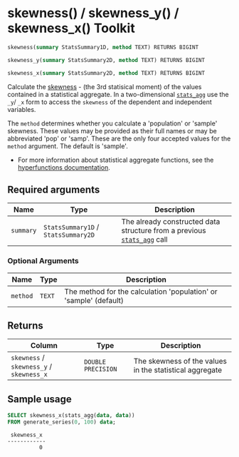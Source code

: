 # skewness() / skewness_y() / skewness_x() <tag type="toolkit">Toolkit</tag>

```SQL
skewness(summary StatsSummary1D, method TEXT) RETURNS BIGINT
```
```SQL
skewness_y(summary StatsSummary2D, method TEXT) RETURNS BIGINT
```
```SQL
skewness_x(summary StatsSummary2D, method TEXT) RETURNS BIGINT
```

Calculate the [skewness][skewness] - (the 3rd statisical moment) of the values contained in a statistical aggregate.
In a two-dimensional [`stats_agg`][stats-agg] use the `_y`/ `_x` form to access the 
`skewness` of the dependent and independent variables. 

The `method` determines whether you calculate a 'population' or 'sample' skewness. 
These values may be provided as their full names or may be abbreviated 'pop' or 'samp'. These
are the only four accepted values for the `method` argument. The default is 'sample'.


*   For more information about statistical aggregate functions, see the
    [hyperfunctions documentation][hyperfunctions-stats-agg].


## Required arguments

|Name|Type|Description|
|---|---|---|
|`summary`|`StatsSummary1D` / `StatsSummary2D`|The already constructed data structure from a previous [`stats_agg`][stats-agg] call|

### Optional Arguments

|Name|Type|Description|
|---|---|---|
|`method`| `TEXT`|The method for the calculation 'population' or 'sample' (default)|

## Returns

|Column|Type|Description|
|---|---|---|
|`skewness` / `skewness_y` / `skewness_x` |`DOUBLE PRECISION`|The skewness of the values in the statistical aggregate|

## Sample usage

```SQL
SELECT skewness_x(stats_agg(data, data))
FROM generate_series(0, 100) data;
```
```output
 skewness_x 
------------
          0
```


[hyperfunctions-stats-agg]: timescaledb/:currentVersion:/how-to-guides/hyperfunctions/stats-aggs/
[stats-agg]:/hyperfunctions/stats_aggs/stats_agg/
[skewness]: TODO